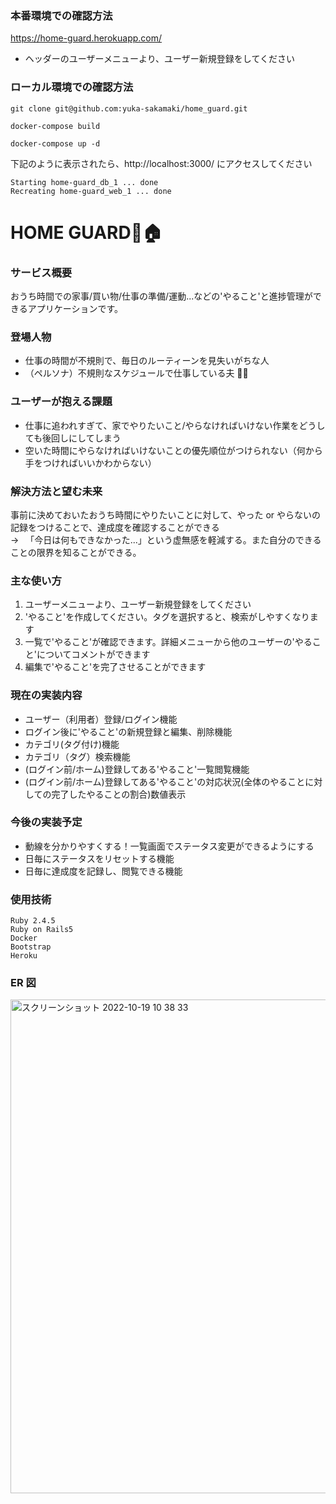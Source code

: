 ### 本番環境での確認方法

https://home-guard.herokuapp.com/

- ヘッダーのユーザーメニューより、ユーザー新規登録をしてください

### ローカル環境での確認方法

```
git clone git@github.com:yuka-sakamaki/home_guard.git
```

```
docker-compose build
```

```
docker-compose up -d
```

下記のように表示されたら、http://localhost:3000/
にアクセスしてください

```
Starting home-guard_db_1 ... done
Recreating home-guard_web_1 ... done
```

# HOME GUARD👮🏠

### サービス概要

おうち時間での家事/買い物/仕事の準備/運動...などの'やること'と進捗管理ができるアプリケーションです。

### 登場人物

- 仕事の時間が不規則で、毎日のルーティーンを見失いがちな人
- （ペルソナ）不規則なスケジュールで仕事している夫 🙋‍♂️

### ユーザーが抱える課題

- 仕事に追われすぎて、家でやりたいこと/やらなければいけない作業をどうしても後回しにしてしまう
- 空いた時間にやらなければいけないことの優先順位がつけられない（何から手をつければいいかわからない）

### 解決方法と望む未来

事前に決めておいたおうち時間にやりたいことに対して、やった or やらないの記録をつけることで、達成度を確認することができる　</br>
→ 　「今日は何もできなかった...」という虚無感を軽減する。また自分のできることの限界を知ることができる。


### 主な使い方
1. ユーザーメニューより、ユーザー新規登録をしてください
2. 'やること'を作成してください。タグを選択すると、検索がしやすくなります
3. 一覧で'やること'が確認できます。詳細メニューから他のユーザーの'やること'についてコメントができます
4. 編集で'やること'を完了させることができます


### 現在の実装内容
- ユーザー（利用者）登録/ログイン機能
- ログイン後に'やること'の新規登録と編集、削除機能
- カテゴリ(タグ付け)機能
- カテゴリ（タグ）検索機能
- (ログイン前/ホーム)登録してある'やること'一覧閲覧機能
- (ログイン前/ホーム)登録してある'やること'の対応状況(全体のやることに対しての完了したやることの割合)数値表示

### 今後の実装予定
- 動線を分かりやすくする！一覧画面でステータス変更ができるようにする
- 日毎にステータスをリセットする機能
- 日毎に達成度を記録し、閲覧できる機能

### 使用技術

```
Ruby 2.4.5
Ruby on Rails5
Docker
Bootstrap
Heroku
```
### ER 図

<img width="790" alt="スクリーンショット 2022-10-19 10 38 33" src="https://user-images.githubusercontent.com/69895997/196576938-92ef63d9-1c7b-4a34-b4b4-9f8f9debaca0.png">
